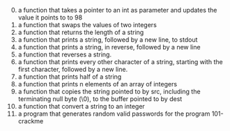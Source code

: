 0. a function that takes a pointer to an int as parameter and updates the value it points to to 98
1. a function that swaps the values of two integers
2.  a function that returns the length of a string
3. a function that prints a string, followed by a new line, to stdout
4. a function that prints a string, in reverse, followed by a new line
5. a function that reverses a string.
6. a function that prints every other character of a string, starting with the first character, followed by a new line.
7. a function that prints half of a string
8. a function that prints n elements of an array of integers
9. a function that copies the string pointed to by src, including the terminating null byte (\0), to the buffer pointed to by dest
10. a function that convert a string to an integer
11. a program that generates random valid passwords for the program 101-crackme
